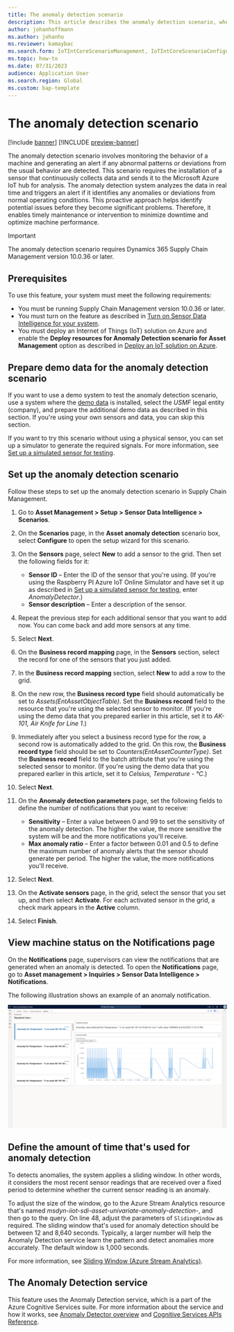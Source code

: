 ```yaml
---
title: The anomaly detection scenario
description: This article describes the anomaly detection scenario, where an alert is generated if abnormal patterns or deviations from a machine's usual behavior are detected.
author: johanhoffmann
ms.author: johanho
ms.reviewer: kamaybac
ms.search.form: IoTIntCoreScenarioManagement, IoTIntCoreScenarioConfigurationWizardV2, EntAssetObjectProductionStop
ms.topic: how-to
ms.date: 07/31/2023
audience: Application User
ms.search.region: Global
ms.custom: bap-template
---
```


# The anomaly detection scenario

[!include [banner](../includes/banner.md)]
[!INCLUDE [preview-banner](../includes/preview-banner.md)]

<!-- KFM: Preview until further notice -->

The anomaly detection scenario involves monitoring the behavior of a machine and generating an alert if any abnormal patterns or deviations from the usual behavior are detected. This scenario requires the installation of a sensor that continuously collects data and sends it to the Microsoft Azure IoT hub for analysis. The anomaly detection system analyzes the data in real time and triggers an alert if it identifies any anomalies or deviations from normal operating conditions. This proactive approach helps identify potential issues before they become significant problems. Therefore, it enables timely maintenance or intervention to minimize downtime and optimize machine performance.

> [!IMPORTANT]
> The anomaly detection scenario requires Dynamics 365 Supply Chain Management version 10.0.36 or later.

## Prerequisites

To use this feature, your system must meet the following requirements:

- You must be running Supply Chain Management version 10.0.36 or later.
- You must turn on the feature as described in [Turn on Sensor Data Intelligence for your system](sdi-enable-feature.md).
- You must deploy an Internet of Things (IoT) solution on Azure and enable the **Deploy resources for Anomaly Detection scenario for Asset Management** option as described in [Deploy an IoT solution on Azure](sdi-deploy-iot-solution-on-azure.md).

## Prepare demo data for the anomaly detection scenario

If you want to use a demo system to test the anomaly detection scenario, use a system where the [demo data](../../fin-ops-core/fin-ops/get-started/demo-data.md) is installed, select the *USMF* legal entity (company), and prepare the additional demo data as described in this section. If you're using your own sensors and data, you can skip this section.

If you want to try this scenario without using a physical sensor, you can set up a simulator to generate the required signals. For more information, see [Set up a simulated sensor for testing](sdi-set-up-simulated-sensor.md).

## Set up the anomaly detection scenario

Follow these steps to set up the anomaly detection scenario in Supply Chain Management.

1. Go to **Asset Management \> Setup \> Sensor Data Intelligence \> Scenarios**.
1. On the **Scenarios** page, in the **Asset anomaly detection** scenario box, select **Configure** to open the setup wizard for this scenario.
1. On the **Sensors** page, select **New** to add a sensor to the grid. Then set the following fields for it:

    - **Sensor ID** – Enter the ID of the sensor that you're using. (If you're using the Raspberry PI Azure IoT Online Simulator and have set it up as described in [Set up a simulated sensor for testing](sdi-set-up-simulated-sensor.md), enter *AnomalyDetector*.)
    - **Sensor description** – Enter a description of the sensor.

1. Repeat the previous step for each additional sensor that you want to add now. You can come back and add more sensors at any time.
1. Select **Next**.
1. On the **Business record mapping** page, in the **Sensors** section, select the record for one of the sensors that you just added.
1. In the **Business record mapping** section, select **New** to add a row to the grid.
1. On the new row, the **Business record type** field should automatically be set to *Assets(EntAssetObjectTable)*. Set the **Business record** field to the resource that you're using the selected sensor to monitor. (If you're using the demo data that you prepared earlier in this article, set it to *AK-101, Air Knife for Line 1*.) <!--KFM: Confirm record type value -->
1. Immediately after you select a business record type for the row, a second row is automatically added to the grid. On this row, the **Business record type** field should be set to *Counters(EntAssetCounterType)*. Set the **Business record** field to the batch attribute that you're using the selected sensor to monitor. (If you're using the demo data that you prepared earlier in this article, set it to *Celsius, Temperature - °C*.) <!--KFM: Confirm record type value -->
1. Select **Next**.
1. On the **Anomaly detection parameters** page, set the following fields to define the number of notifications that you want to receive:

    - **Sensitivity** – Enter a value between 0 and 99 to set the sensitivity of the anomaly detection. The higher the value, the more sensitive the system will be and the more notifications you'll receive.
    - **Max anomaly ratio** – Enter a factor between 0.01 and 0.5 to define the maximum number of anomaly alerts that the sensor should generate per period. The higher the value, the more notifications you'll receive.

1. Select **Next**.
1. On the **Activate sensors** page, in the grid, select the sensor that you set up, and then select **Activate**. For each activated sensor in the grid, a check mark appears in the **Active** column.
1. Select **Finish**.

## View machine status on the Notifications page

On the **Notifications** page, supervisors can view the notifications that are generated when an anomaly is detected. To open the **Notifications** page, go to **Asset management \> Inquiries \> Sensor Data Intelligence \> Notifications**.

The following illustration shows an example of an anomaly notification.

[<img src="media/sdi-anomaly.png" alt="Notifications page, showing the list of anomalies for a resource and the details of a selected anomaly." title="Notifications page, showing the list of anomalies for a resource and the details of a selected anomaly" width="720" />](media/sdi-anomaly.png#lightbox)

## Define the amount of time that's used for anomaly detection

To detects anomalies, the system applies a sliding window. In other words, it considers the most recent sensor readings that are received over a fixed period to determine whether the current sensor reading is an anomaly.

To adjust the size of the window, go to the Azure Stream Analytics resource that's named *msdyn-iiot-sdi-asset-univariate-anomaly-detection-*, and then go to the query. On line 48, adjust the parameters of `SlidingWindow` as required. The sliding window that's used for anomaly detection should be between 12 and 8,640 seconds. Typically, a larger number will help the Anomaly Detection service learn the pattern and detect anomalies more accurately. The default window is 1,000 seconds.

For more information, see [Sliding Window (Azure Stream Analytics)](/stream-analytics-query/sliding-window-azure-stream-analytics).

## The Anomaly Detection service

This feature uses the Anomaly Detection service, which is a part of the Azure Cognitive Services suite. For more information about the service and how it works, see [Anomaly Detector overview](/azure/cognitive-services/anomaly-detector/overview) and [Cognitive Services APIs Reference](https://westus2.dev.cognitive.microsoft.com/docs/services/AnomalyDetector/operations/post-timeseries-entire-detect).

